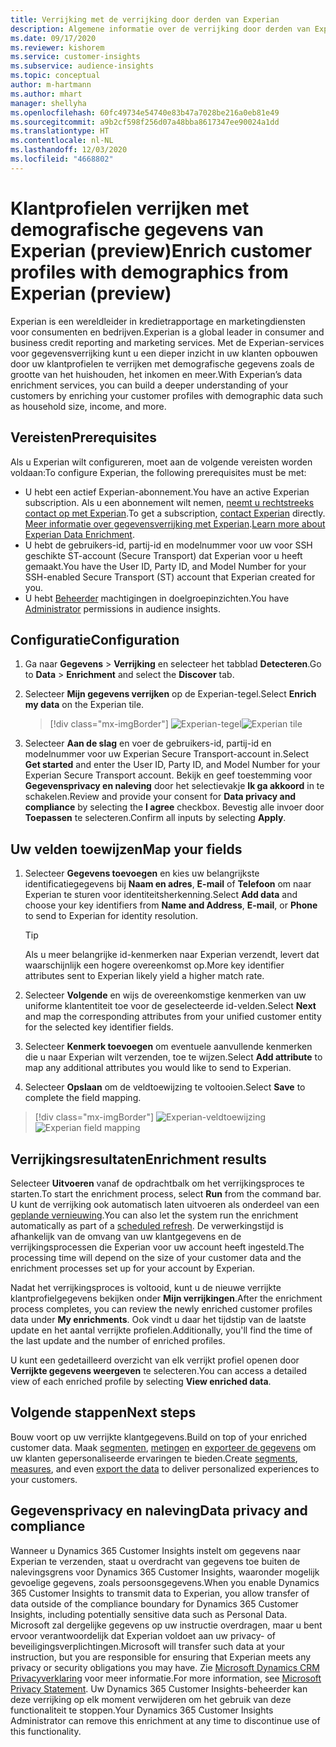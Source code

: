 ```yaml
---
title: Verrijking met de verrijking door derden van Experian
description: Algemene informatie over de verrijking door derden van Experian.
ms.date: 09/17/2020
ms.reviewer: kishorem
ms.service: customer-insights
ms.subservice: audience-insights
ms.topic: conceptual
author: m-hartmann
ms.author: mhart
manager: shellyha
ms.openlocfilehash: 60fc49734e54740e83b47a7028be216a0eb81e49
ms.sourcegitcommit: a9b2cf598f256d07a48bba8617347ee90024a1dd
ms.translationtype: HT
ms.contentlocale: nl-NL
ms.lasthandoff: 12/03/2020
ms.locfileid: "4668802"
---
```

# <a name="enrich-customer-profiles-with-demographics-from-experian-preview"></a><span data-ttu-id="122f0-103">Klantprofielen verrijken met demografische gegevens van Experian (preview)</span><span class="sxs-lookup"><span data-stu-id="122f0-103">Enrich customer profiles with demographics from Experian (preview)</span></span>

<span data-ttu-id="122f0-104">Experian is een wereldleider in kredietrapportage en marketingdiensten voor consumenten en bedrijven.</span><span class="sxs-lookup"><span data-stu-id="122f0-104">Experian is a global leader in consumer and business credit reporting and marketing services.</span></span> <span data-ttu-id="122f0-105">Met de Experian-services voor gegevensverrijking kunt u een dieper inzicht in uw klanten opbouwen door uw klantprofielen te verrijken met demografische gegevens zoals de grootte van het huishouden, het inkomen en meer.</span><span class="sxs-lookup"><span data-stu-id="122f0-105">With Experian’s data enrichment services, you can build a deeper understanding of your customers by enriching your customer profiles with demographic data such as household size, income, and more.</span></span>

## <a name="prerequisites"></a><span data-ttu-id="122f0-106">Vereisten</span><span class="sxs-lookup"><span data-stu-id="122f0-106">Prerequisites</span></span>

<span data-ttu-id="122f0-107">Als u Experian wilt configureren, moet aan de volgende vereisten worden voldaan:</span><span class="sxs-lookup"><span data-stu-id="122f0-107">To configure Experian, the following prerequisites must be met:</span></span>

- <span data-ttu-id="122f0-108">U hebt een actief Experian-abonnement.</span><span class="sxs-lookup"><span data-stu-id="122f0-108">You have an active Experian subscription.</span></span> <span data-ttu-id="122f0-109">Als u een abonnement wilt nemen, [neemt u rechtstreeks contact op met Experian](https://www.experian.com/marketing-services/contact).</span><span class="sxs-lookup"><span data-stu-id="122f0-109">To get a subscription, [contact Experian](https://www.experian.com/marketing-services/contact) directly.</span></span> <span data-ttu-id="122f0-110">[Meer informatie over gegevensverrijking met Experian](https://www.experian.com/marketing-services/microsoft?cmpid=ems_web_mci_cdppage).</span><span class="sxs-lookup"><span data-stu-id="122f0-110">[Learn more about Experian Data Enrichment](https://www.experian.com/marketing-services/microsoft?cmpid=ems_web_mci_cdppage).</span></span>
- <span data-ttu-id="122f0-111">U hebt de gebruikers-id, partij-id en modelnummer voor uw voor SSH geschikte ST-account (Secure Transport) dat Experian voor u heeft gemaakt.</span><span class="sxs-lookup"><span data-stu-id="122f0-111">You have the User ID, Party ID, and Model Number for your SSH-enabled Secure Transport (ST) account that Experian created for you.</span></span>
- <span data-ttu-id="122f0-112">U hebt [Beheerder](permissions.md#administrator) machtigingen in doelgroepinzichten.</span><span class="sxs-lookup"><span data-stu-id="122f0-112">You have [Administrator](permissions.md#administrator) permissions in audience insights.</span></span>

## <a name="configuration"></a><span data-ttu-id="122f0-113">Configuratie</span><span class="sxs-lookup"><span data-stu-id="122f0-113">Configuration</span></span>

1. <span data-ttu-id="122f0-114">Ga naar **Gegevens** > **Verrijking** en selecteer het tabblad **Detecteren**.</span><span class="sxs-lookup"><span data-stu-id="122f0-114">Go to **Data** > **Enrichment** and select the **Discover** tab.</span></span>

1. <span data-ttu-id="122f0-115">Selecteer **Mijn gegevens verrijken** op de Experian-tegel.</span><span class="sxs-lookup"><span data-stu-id="122f0-115">Select **Enrich my data** on the Experian tile.</span></span>

   > [!div class="mx-imgBorder"]
   > <span data-ttu-id="122f0-116">![Experian-tegel](media/experian-tile.png "Experian-tegel")</span><span class="sxs-lookup"><span data-stu-id="122f0-116">![Experian tile](media/experian-tile.png "Experian tile")</span></span>

1. <span data-ttu-id="122f0-117">Selecteer **Aan de slag** en voer de gebruikers-id, partij-id en modelnummer voor uw Experian Secure Transport-account in.</span><span class="sxs-lookup"><span data-stu-id="122f0-117">Select **Get started** and enter the User ID, Party ID, and Model Number for your Experian Secure Transport account.</span></span> <span data-ttu-id="122f0-118">Bekijk en geef toestemming voor **Gegevensprivacy en naleving** door het selectievakje **Ik ga akkoord** in te schakelen.</span><span class="sxs-lookup"><span data-stu-id="122f0-118">Review and provide your consent for **Data privacy and compliance** by selecting the **I agree** checkbox.</span></span> <span data-ttu-id="122f0-119">Bevestig alle invoer door **Toepassen** te selecteren.</span><span class="sxs-lookup"><span data-stu-id="122f0-119">Confirm all inputs by selecting **Apply**.</span></span>

## <a name="map-your-fields"></a><span data-ttu-id="122f0-120">Uw velden toewijzen</span><span class="sxs-lookup"><span data-stu-id="122f0-120">Map your fields</span></span>

1. <span data-ttu-id="122f0-121">Selecteer **Gegevens toevoegen** en kies uw belangrijkste identificatiegegevens bij **Naam en adres**, **E-mail** of **Telefoon** om naar Experian te sturen voor identiteitsherkenning.</span><span class="sxs-lookup"><span data-stu-id="122f0-121">Select **Add data** and choose your key identifiers from **Name and Address**, **E-mail**, or **Phone** to send to Experian for identity resolution.</span></span>

   > [!TIP]
   > <span data-ttu-id="122f0-122">Als u meer belangrijke id-kenmerken naar Experian verzendt, levert dat waarschijnlijk een hogere overeenkomst op.</span><span class="sxs-lookup"><span data-stu-id="122f0-122">More key identifier attributes sent to Experian likely yield a higher match rate.</span></span>

1. <span data-ttu-id="122f0-123">Selecteer **Volgende** en wijs de overeenkomstige kenmerken van uw uniforme klantentiteit toe voor de geselecteerde id-velden.</span><span class="sxs-lookup"><span data-stu-id="122f0-123">Select **Next** and map the corresponding attributes from your unified customer entity for the selected key identifier fields.</span></span>

1. <span data-ttu-id="122f0-124">Selecteer **Kenmerk toevoegen** om eventuele aanvullende kenmerken die u naar Experian wilt verzenden, toe te wijzen.</span><span class="sxs-lookup"><span data-stu-id="122f0-124">Select **Add attribute** to map any additional attributes you would like to send to Experian.</span></span>

1.  <span data-ttu-id="122f0-125">Selecteer **Opslaan** om de veldtoewijzing te voltooien.</span><span class="sxs-lookup"><span data-stu-id="122f0-125">Select **Save** to complete the field mapping.</span></span>

   > [!div class="mx-imgBorder"]
   > <span data-ttu-id="122f0-126">![Experian-veldtoewijzing](media/experian-field-mapping.png "Experian-veldtoewijzing")</span><span class="sxs-lookup"><span data-stu-id="122f0-126">![Experian field mapping](media/experian-field-mapping.png "Experian field mapping")</span></span>

## <a name="enrichment-results"></a><span data-ttu-id="122f0-127">Verrijkingsresultaten</span><span class="sxs-lookup"><span data-stu-id="122f0-127">Enrichment results</span></span>

<span data-ttu-id="122f0-128">Selecteer **Uitvoeren** vanaf de opdrachtbalk om het verrijkingsproces te starten.</span><span class="sxs-lookup"><span data-stu-id="122f0-128">To start the enrichment process, select **Run** from the command bar.</span></span> <span data-ttu-id="122f0-129">U kunt de verrijking ook automatisch laten uitvoeren als onderdeel van een [geplande vernieuwing](system.md#schedule-tab).</span><span class="sxs-lookup"><span data-stu-id="122f0-129">You can also let the system run the enrichment automatically as part of a [scheduled refresh](system.md#schedule-tab).</span></span> <span data-ttu-id="122f0-130">De verwerkingstijd is afhankelijk van de omvang van uw klantgegevens en de verrijkingsprocessen die Experian voor uw account heeft ingesteld.</span><span class="sxs-lookup"><span data-stu-id="122f0-130">The processing time will depend on the size of your customer data and the enrichment processes set up for your account by Experian.</span></span>

<span data-ttu-id="122f0-131">Nadat het verrijkingsproces is voltooid, kunt u de nieuwe verrijkte klantprofielgegevens bekijken onder **Mijn verrijkingen**.</span><span class="sxs-lookup"><span data-stu-id="122f0-131">After the enrichment process completes, you can review the newly enriched customer profiles data under **My enrichments**.</span></span> <span data-ttu-id="122f0-132">Ook vindt u daar het tijdstip van de laatste update en het aantal verrijkte profielen.</span><span class="sxs-lookup"><span data-stu-id="122f0-132">Additionally, you'll find the time of the last update and the number of enriched profiles.</span></span>

<span data-ttu-id="122f0-133">U kunt een gedetailleerd overzicht van elk verrijkt profiel openen door **Verrijkte gegevens weergeven** te selecteren.</span><span class="sxs-lookup"><span data-stu-id="122f0-133">You can access a detailed view of each enriched profile by selecting **View enriched data**.</span></span>

## <a name="next-steps"></a><span data-ttu-id="122f0-134">Volgende stappen</span><span class="sxs-lookup"><span data-stu-id="122f0-134">Next steps</span></span>

<span data-ttu-id="122f0-135">Bouw voort op uw verrijkte klantgegevens.</span><span class="sxs-lookup"><span data-stu-id="122f0-135">Build on top of your enriched customer data.</span></span> <span data-ttu-id="122f0-136">Maak [segmenten](segments.md), [metingen](measures.md) en [exporteer de gegevens](export-destinations.md) om uw klanten gepersonaliseerde ervaringen te bieden.</span><span class="sxs-lookup"><span data-stu-id="122f0-136">Create [segments](segments.md), [measures](measures.md), and even [export the data](export-destinations.md) to deliver personalized experiences to your customers.</span></span>

## <a name="data-privacy-and-compliance"></a><span data-ttu-id="122f0-137">Gegevensprivacy en naleving</span><span class="sxs-lookup"><span data-stu-id="122f0-137">Data privacy and compliance</span></span>

<span data-ttu-id="122f0-138">Wanneer u Dynamics 365 Customer Insights instelt om gegevens naar Experian te verzenden, staat u overdracht van gegevens toe buiten de nalevingsgrens voor Dynamics 365 Customer Insights, waaronder mogelijk gevoelige gegevens, zoals persoonsgegevens.</span><span class="sxs-lookup"><span data-stu-id="122f0-138">When you enable Dynamics 365 Customer Insights to transmit data to Experian, you allow transfer of data outside of the compliance boundary for Dynamics 365 Customer Insights, including potentially sensitive data such as Personal Data.</span></span> <span data-ttu-id="122f0-139">Microsoft zal dergelijke gegevens op uw instructie overdragen, maar u bent ervoor verantwoordelijk dat Experian voldoet aan uw privacy- of beveiligingsverplichtingen.</span><span class="sxs-lookup"><span data-stu-id="122f0-139">Microsoft will transfer such data at your instruction, but you are responsible for ensuring that Experian meets any privacy or security obligations you may have.</span></span> <span data-ttu-id="122f0-140">Zie [Microsoft Dynamics CRM Privacyverklaring](https://go.microsoft.com/fwlink/?linkid=396732) voor meer informatie.</span><span class="sxs-lookup"><span data-stu-id="122f0-140">For more information, see [Microsoft Privacy Statement](https://go.microsoft.com/fwlink/?linkid=396732).</span></span>
<span data-ttu-id="122f0-141">Uw Dynamics 365 Customer Insights-beheerder kan deze verrijking op elk moment verwijderen om het gebruik van deze functionaliteit te stoppen.</span><span class="sxs-lookup"><span data-stu-id="122f0-141">Your Dynamics 365 Customer Insights Administrator can remove this enrichment at any time to discontinue use of this functionality.</span></span>
